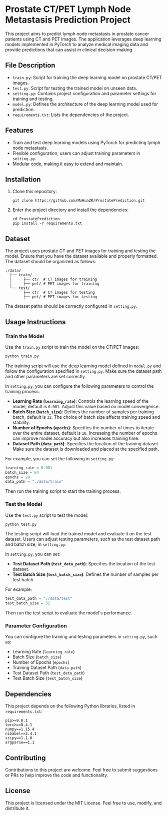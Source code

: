 # Prostate CT/PET Lymph Node Metastasis Prediction Project

This project aims to predict lymph node metastasis in prostate cancer patients using CT and PET images. The application leverages deep learning models implemented in PyTorch to analyze medical imaging data and provide predictions that can assist in clinical decision-making.

## File Description

- `train.py`: Script for training the deep learning model on prostate CT/PET images.
- `test.py`: Script for testing the trained model on unseen data.
- `setting.py`: Contains project configuration and parameter settings for training and testing.
- `model.py`: Defines the architecture of the deep learning model used for prediction.
- `requirements.txt`: Lists the dependencies of the project.

## Features

- Train and test deep learning models using PyTorch for predicting lymph node metastasis.
- Flexible configuration; users can adjust training parameters in `setting.py`.
- Modular code, making it easy to extend and maintain.

## Installation

1. Clone this repository:
   ```
   git clone https://github.com/MoHuaZR/ProstatePrediction.git
   ```
2. Enter the project directory and install the dependencies:
   ```
   cd ProstatePrediction
   pip install -r requirements.txt
   ```

## Dataset

The project uses prostate CT and PET images for training and testing the model. Ensure that you have the dataset available and properly formatted. The dataset should be organized as follows:

```
./data/
  ├── train/
  │     ├── ct/  # CT images for training
  │     ├── pet/ # PET images for training
  └── test/
        ├── ct/  # CT images for testing
        ├── pet/ # PET images for testing
```

The dataset paths should be correctly configured in `setting.py`.

## Usage Instructions

### Train the Model

Use the `train.py` script to train the model on the CT/PET images:
```bash
python train.py
```
The training script will use the deep learning model defined in `model.py` and follow the configuration specified in `setting.py`. Make sure the dataset path and other parameters are set correctly.

In `setting.py`, you can configure the following parameters to control the training process:
- **Learning Rate (`learning_rate`)**: Controls the learning speed of the model, default is `0.001`. Adjust this value based on model convergence.
- **Batch Size (`batch_size`)**: Defines the number of samples per training batch, default is `32`. The choice of batch size affects training speed and stability.
- **Number of Epochs (`epochs`)**: Specifies the number of times to iterate over the entire dataset, default is `10`. Increasing the number of epochs can improve model accuracy but also increases training time.
- **Dataset Path (`data_path`)**: Specifies the location of the training dataset. Make sure the dataset is downloaded and placed at the specified path.

For example, you can set the following in `setting.py`:
```python
learning_rate = 0.001
batch_size = 64
epochs = 20
data_path = "./data/train"
```
Then run the training script to start the training process.

### Test the Model

Use the `test.py` script to test the model:
```bash
python test.py
```
The testing script will load the trained model and evaluate it on the test dataset. Users can adjust testing parameters, such as the test dataset path and batch size, in `setting.py`.

In `setting.py`, you can set:
- **Test Dataset Path (`test_data_path`)**: Specifies the location of the test dataset.
- **Test Batch Size (`test_batch_size`)**: Defines the number of samples per test batch.

For example:
```python
test_data_path = "./data/test"
test_batch_size = 32
```
Then run the test script to evaluate the model's performance.

### Parameter Configuration

You can configure the training and testing parameters in `setting.py`, such as:
- Learning Rate (`learning_rate`)
- Batch Size (`batch_size`)
- Number of Epochs (`epochs`)
- Training Dataset Path (`data_path`)
- Test Dataset Path (`test_data_path`)
- Test Batch Size (`test_batch_size`)

## Dependencies

This project depends on the following Python libraries, listed in `requirements.txt`:

```
pip>=9.0.1
torch==0.4.1
numpy==1.15.4
nibabel==2.4.1
scipy==1.1.0
argparse==1.1
```

## Contributing

Contributions to this project are welcome. Feel free to submit suggestions or PRs to help improve the code and functionality.

## License

This project is licensed under the MIT License. Feel free to use, modify, and distribute it.
